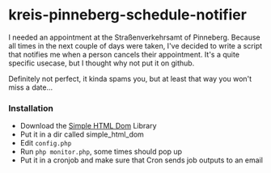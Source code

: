 # kreis-pinneberg-schedule-notifier
I needed an appointment at the Straßenverkehrsamt of Pinneberg. 
Because all times in the next couple of days were taken, I've decided to write a script that notifies me when a person cancels their appointment.
It's a quite specific usecase, but I thought why not put it on github.

Definitely not perfect, it kinda spams you, but at least that way you won't miss a date...

### Installation
- Download the [Simple HTML Dom](https://simplehtmldom.sourceforge.io/) Library
- Put it in a dir called simple_html_dom
- Edit `config.php`
- Run `php monitor.php`, some times should pop up
- Put it in a cronjob and make sure that Cron sends job outputs to an email 